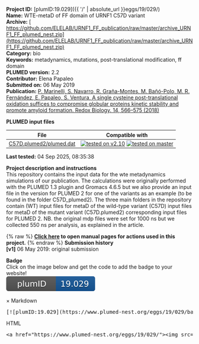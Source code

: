 **Project ID:** [plumID:19.029]({{ '/' | absolute_url }}eggs/19/029/)  
**Name:**  WTE-metaD of FF domain of URNF1 C57D variant  
**Archive:** [ https://github.com/ELELAB/URNF1_FF_publication/raw/master/archive_URNF1_FF_plumed_nest.zip](https://github.com/ELELAB/URNF1_FF_publication/raw/master/archive_URNF1_FF_plumed_nest.zip)  
**Category:**  bio  
**Keywords:**  metadynamics, mutations, post-translational modification, ff domain  
**PLUMED version:**  2.2  
**Contributor:**  Elena Papaleo  
**Submitted on:** 06 May 2019  
**Publication:** [P. Marinelli, S. Navarro, R. Graña-Montes, M. Bañó-Polo, M. R. Fernández, E. Papaleo, S. Ventura, A single cysteine post-translational oxidation suffices to compromise globular proteins kinetic stability and promote amyloid formation. Redox Biology. 14, 566–575 (2018)](http://dx.doi.org/10.1016/j.redox.2017.10.022)  
  
**PLUMED input files**  
  
| File     | Compatible with |  
|:--------:|:--------:|  
| [C57D.plumed2/plumed.dat](./data/C57D.plumed2/plumed.dat.md) |  [![tested on v2.10](https://img.shields.io/badge/v2.10-passing-green.svg)](data/C57D.plumed2/plumed.dat.plumed.stderr) [![tested on master](https://img.shields.io/badge/master-passing-green.svg)](data/C57D.plumed2/plumed.dat.plumed_master.stderr) |  
  
**Last tested:**  04 Sep 2025, 08:35:38
  
**Project description and instructions**  
This repository contains the input data for the wte metadynamics simulations of our publication. The calculations were originally performed with the PLUMED 1.3 plugin and Gromacs 4.6.5 but we also provide an input file in the version for PLUMED 2 for one of the variants as an example (to be found in the folder C57D_plumed2). The three main folders in the repository contain (WT) input files for metaD of the wild-type variant (C57D) input files for metaD of the mutant variant (C57D.plumed2) corresponding input files for PLUMED 2. NB. the original mdp files were set for 1000 ns but we collected 550 ns per analysis, as explained in the article.

  
{% raw %}
<b><a href="https://www.plumed.org/doc-master/user-doc/html/actionlist/?actions=GROUP,GYRATION,LOWER_WALLS,UPPER_WALLS,MOLINFO,PRINT,ALPHABETA,METAD,WHOLEMOLECULES" target="_blank">Click here</a> to open manual pages for actions used in this project.</b>
{% endraw %}
**Submission history**  
**[v1]** 06 May 2019: original submission  
  
**Badge**  
Click on the image below and get the code to add the badge to your website!  
<img src="./badge.svg" alt="plumeDnest:19.029" id="myBtn" class="badge">
<div id="myModal" class="modal">
  <div class="modal-content">
    <span class="close">&times;</span>
    Markdown<pre>[![plumID:19.029](https://www.plumed-nest.org/eggs/19/029/badge.svg)](https://www.plumed-nest.org/eggs/19/029/)</pre>
    HTML<pre>&lt;a href="https://www.plumed-nest.org/eggs/19/029/"&gt;&lt;img src="https://www.plumed-nest.org/eggs/19/029/badge.svg" alt="plumID:19.029"&gt;&lt;/a&gt;</pre>
  </div>
</div>
